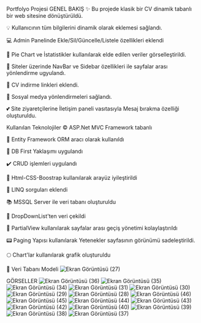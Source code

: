 Portfolyo Projesi
GENEL BAKIŞ
✨ Bu projede klasik bir CV dinamik tabanlı bir web sitesine dönüştürüldü.

💡 Kullanıcının tüm bilgilerini dinamik olarak eklemesi sağlandı.

💻 Admin Panelinde Ekle/Sil/Güncelle/Listele özellikleri eklendi

🥮 Pie Chart ve İstatistikler kullanılarak elde edilen veriler görselleştirildi.

📑 Siteler üzerinde NavBar ve Sidebar özellikleri ile sayfalar arası yönlendirme ugyulandı.

📎 CV indirme linkleri eklendi.

📍 Sosyal medya yönlendirmeleri sağlandı.

💕 Site ziyaretçilerine İletişim paneli vasıtasıyla Mesaj bırakma özelliği oluşturuldu.

Kullanılan Teknolojiler
©️ ASP.Net MVC Framework tabanlı

🔎 Entity Framework ORM aracı olarak kullanıldı

💯 DB First Yaklaşımı uygulandı

✔️ CRUD işlemleri uygulandı

🎪 Html-CSS-Boostrap kullanılarak arayüz iyileştirildi

🚀 LINQ sorguları eklendi

📚 MSSQL Server ile veri tabanı oluşturuldu

🔅 DropDownList'ten veri çekildi

🔨 PartialView kullanılarak sayfalar arası geçiş yönetimi kolaylaştırıldı

📟 Paging Yapısı kullanılarak Yetenekler sayfasının görünümü sadeleştirildi.

🌕 Chart'lar kullanılarak grafik oluşturuldu

🎉 Veri Tabanı Modeli
![Ekran Görüntüsü (27)](https://github.com/user-attachments/assets/e9fe9665-6b9c-495d-a930-a0de00c05fb6)

GÖRSELLER
![Ekran Görüntüsü (36)](https://github.com/user-attachments/assets/f7cf1c87-14cc-4cc9-8f9a-729a8bf5c32c)
![Ekran Görüntüsü (35)](https://github.com/user-attachments/assets/768d92e3-3d17-4f22-bc28-fcb62a2fb0bb)
![Ekran Görüntüsü (34)](https://github.com/user-attachments/assets/98b66b43-eeb0-4d72-b000-0217239a68fa)
![Ekran Görüntüsü (31)](https://github.com/user-attachments/assets/747c4397-b898-4f85-b85f-223afe2621b0)
![Ekran Görüntüsü (30)](https://github.com/user-attachments/assets/0d68c2b5-b8a1-4a2f-bea7-9068ef73b5dc)
![Ekran Görüntüsü (29)](https://github.com/user-attachments/assets/55c89831-178a-47bb-b685-e225c4924a2d)
![Ekran Görüntüsü (28)](https://github.com/user-attachments/assets/a401dea4-f553-4a7f-b361-acb84efd3794)
![Ekran Görüntüsü (46)](https://github.com/user-attachments/assets/53a5c199-9fac-494c-97ab-0002432c4952)
![Ekran Görüntüsü (45)](https://github.com/user-attachments/assets/82946f8c-1156-4a25-8347-b4b0a4eb1d30)
![Ekran Görüntüsü (44)](https://github.com/user-attachments/assets/cabbc1f0-e53f-4c8a-a003-d761f4ad60d3)
![Ekran Görüntüsü (43)](https://github.com/user-attachments/assets/a5df7cc8-cc31-4a78-9f47-6c0ced3fea77)
![Ekran Görüntüsü (42)](https://github.com/user-attachments/assets/3a73e8ce-dba2-4427-954f-582ea43496d8)
![Ekran Görüntüsü (40)](https://github.com/user-attachments/assets/a32a7677-29b9-43a3-b5ea-c458ebb0cf1d)
![Ekran Görüntüsü (39)](https://github.com/user-attachments/assets/152d7914-f07d-4c8b-8ff9-39614b93c687)
![Ekran Görüntüsü (38)](https://github.com/user-attachments/assets/c2c115c4-6cd1-409c-91d5-61014e81f7cf)
![Ekran Görüntüsü (37)](https://github.com/user-attachments/assets/46d492c9-9789-4c34-b40b-bbca315627b7)



